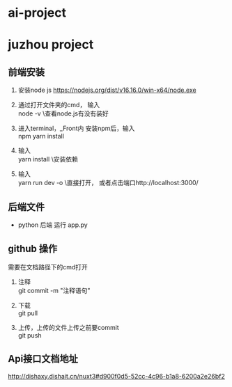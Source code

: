 # ai-project
juzhou project
=============

前端安装
-------------
1. 安装node js
https://nodejs.org/dist/v16.16.0/win-x64/node.exe

2. 通过打开文件夹的cmd， 输入\
	node -v
\查看node.js有没有装好

3. 进入terminal，_Front内 安装npm后，输入\
	npm yarn install

4. 输入\
	yarn install 
\安装依赖

5. 输入\
	yarn run dev -o 
\直接打开， 或者点击端口http://localhost:3000/ 


后端文件
-------------
* python 后端
运行 app.py


github 操作
-------------
需要在文档路径下的cmd打开

1. 注释\
	git commit -m "注释语句"


2. 下载\
	git pull 


3. 上传，上传的文件上传之前要commit\
	git push 


Api接口文档地址
-------------
http://dishaxy.dishait.cn/nuxt3#d900f0d5-52cc-4c96-b1a8-6200a2e26bf2